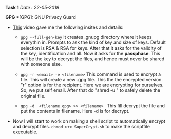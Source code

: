 **Task 1**
*Date : 22-05-2019*

**GPG**
*[GPG]: GNU Privacy Guard

* [This](https://www.youtube.com/watch?v=DMGIlj7u7Eo) video gave me the following insites and details:
    * ``` gpg --full-gen-key ```
    It creates .gnupg directory where it keeps everythin in. Prompts to ask the kind of key and size of keys. Default selection is RSA & RSA for keys.
    After that it asks for the validity of the key, identification and all.
    Now it asks for the **passphase**. This will be the key to decrypt the files, and hence must never be shared with someone else.

    * ``` gpg -r <email> -e <filename> ```
    This command is used to encrypt a file. This will create a new <filename>.gpg file. This the the encrypted version.
    "r" option is for the recipient. Here we are encrypting for ourselves. So, we put self email.
    After that do "shred -u <filename>" to safely delete the original file.

    * ```gpg -d  <filename.gpg> >> <filename> ```
    This fill decrypt the file and put the contents in filename.
    Here -d is for decrypt.

* Now I will start to work on making a shell script to automatically encrypt and decrypt files.
    ```chmod u+x SuperCrypt.sh``` to make the scriptfile executable.
